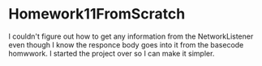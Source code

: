 # Homework11FromScratch

I couldn't figure out how to get any information from the NetworkListener even though I know the responce body goes into it from the basecode homwwork. I started the project over so I can make it simpler. 
